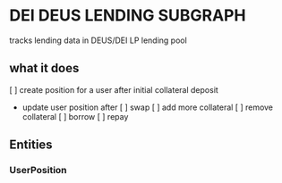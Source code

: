 # DEI DEUS LENDING SUBGRAPH

tracks lending data in DEUS/DEI LP lending pool

## what it does

[ ] create position for a user after initial collateral deposit

- update user position after
  [ ] swap
  [ ] add more collateral
  [ ] remove collateral
  [ ] borrow
  [ ] repay

## Entities

### UserPosition

```js
```
